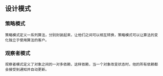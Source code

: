  设计模式
-

### 策略模式
    策略模式定义一系列算法，分别封装起来，让他们之间可以相互转换，策略模式可以让算法的变化独立于使用算法的客户。

### 观察者模式
    观察者模式定义了对象之间的一对多依赖，这样依赖，当一个对象改变状态时，他的所有依赖都会接受到通知并自动更新。